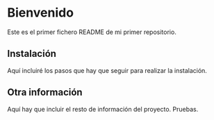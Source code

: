 # Bienvenido
Este es el primer fichero README de mi primer repositorio.

## Instalación
Aquí incluiré los pasos que hay que seguir para realizar la instalación.

## Otra información
Aquí hay que incluir el resto de información del proyecto. Pruebas.
